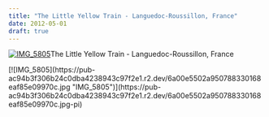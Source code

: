 ```yaml
---
title: "The Little Yellow Train - Languedoc-Roussillon, France"
date: 2012-05-01
draft: true
---
```


[![IMG_5805](https://pub-ac94b3f306b24c0dba4238943c97f2e1.r2.dev/6a00e5502a95078833016765f620e2970b.jpg "IMG_5805")](https://pub-ac94b3f306b24c0dba4238943c97f2e1.r2.dev/6a00e5502a95078833016765f620e2970b.jpg-pi)The Little Yellow Train - 
Languedoc-Roussillon, France

  
  
  
  

<!--more--> [![IMG_5805](https://pub-ac94b3f306b24c0dba4238943c97f2e1.r2.dev/6a00e5502a950788330168eaf85e09970c.jpg "IMG_5805")](https://pub-ac94b3f306b24c0dba4238943c97f2e1.r2.dev/6a00e5502a950788330168eaf85e09970c.jpg-pi)
